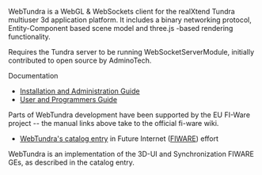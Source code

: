 WebTundra is a WebGL & WebSockets client for the realXtend Tundra multiuser 3d application platform. It includes a binary networking protocol, Entity-Component based scene model and three.js -based rendering functionality.

Requires the Tundra server to be running WebSocketServerModule, initially
contributed to open source by AdminoTech.

Documentation

- [Installation and Administration Guide](https://forge.fi-ware.org/plugins/mediawiki/wiki/fiware/index.php/3D-UI_-_WebTundra_-_Installation_and_Administration_Guide)
- [User and Programmers Guide](https://forge.fi-ware.org/plugins/mediawiki/wiki/fiware/index.php/3D-UI_-_WebTundra_-_User_and_Programmers_Guide)

Parts of WebTundra development have been supported by the EU FI-Ware project -- the manual links above take to the official fi-ware wiki. 

 - [WebTundra's catalog entry](http://catalogue.fi-ware.org/enablers/3dui-webtundra) in Future Internet ([FIWARE](http://www.fiware.org/)) effort

WebTundra is an implementation of the 3D-UI and Synchronization FIWARE GEs, as described in the catalog entry.
